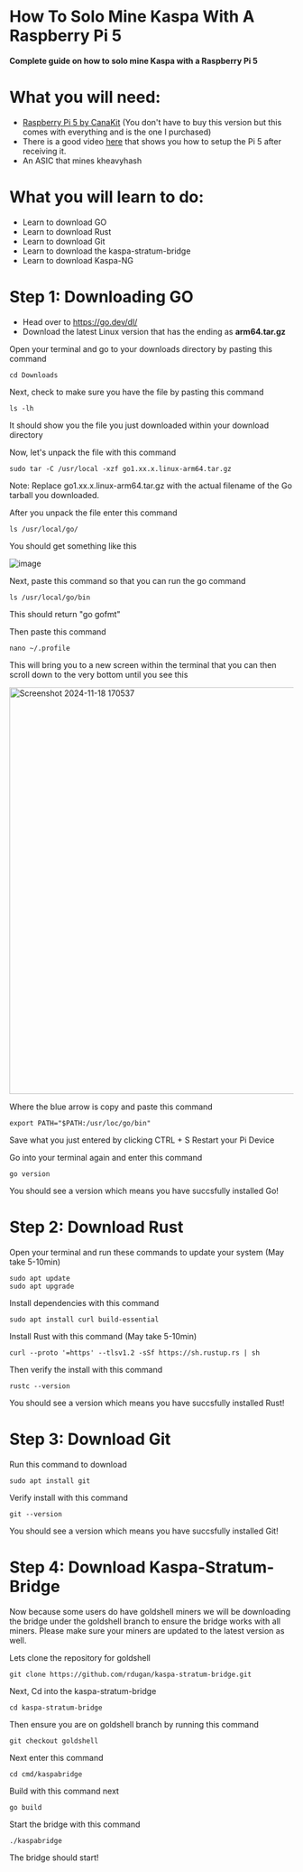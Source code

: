 # How To Solo Mine Kaspa With A Raspberry Pi 5
**Complete guide on how to solo mine Kaspa with a Raspberry Pi 5**

# **What you will need:**

+ [Raspberry Pi 5 by CanaKit](https://www.amazon.com/CanaKit-Raspberry-Starter-Kit-PRO/dp/B0CRSNCJ6Y/ref=sr_1_2_sspa?crid=3TUDNJIT2R4ZD&dib=eyJ2IjoiMSJ9.u2oDKCJT68HpfRt_WkmjCl6bbz7mK8GylxKu8hDxrb-VmtApJLOyzMvH_9RPRzAL6nM9CnYkiIndRS_qTHXAgd4CCU0-hDEMNZpItia7fmBJXqW9EM_fKKk-BZVpCj1N07xCw74D64M4_ZpVhVGCaclJarJUitQ8mgA08gVZJeG2uEIsXUkaO4bBT3x71koCcKlRyjv5Ip3zjemQZe_Bsu4wL8zSH37FpMUzJ0oFtWA.aBOaY1QCZ_C-PIpZtS8yR1_Zh1tJINWE-1zXl6b1We4&dib_tag=se&keywords=raspberry%2Bpi%2B5%2B8gb&qid=1731960836&sprefix=ras%2Caps%2C155&sr=8-2-spons&sp_csd=d2lkZ2V0TmFtZT1zcF9hdGY&th=1)
 (You don't have to buy this version but this comes with everything and is the one I purchased)
+ There is a good video [here](https://www.youtube.com/watch?v=Wi_S7QkuN3M) that shows you how to setup the Pi 5 after receiving it.
+ An ASIC that mines kheavyhash

# **What you will learn to do:**
+ Learn to download GO
+ Learn to download Rust
+ Learn to download Git
+ Learn to download the kaspa-stratum-bridge
+ Learn to download Kaspa-NG


# Step 1: Downloading GO
+ Head over to https://go.dev/dl/
+ Download the latest Linux version that has the ending as **arm64.tar.gz**

Open your terminal and go to your downloads directory by pasting this command

```
cd Downloads
```

Next, check to make sure you have the file by pasting this command

```
ls -lh
```

It should show you the file you just downloaded within your download directory

Now, let's unpack the file with this command

```
sudo tar -C /usr/local -xzf go1.xx.x.linux-arm64.tar.gz
```
Note: Replace go1.xx.x.linux-arm64.tar.gz with the actual filename of the Go tarball you downloaded.

After you unpack the file enter this command
```
ls /usr/local/go/
```

You should get something like this 

![image](https://github.com/user-attachments/assets/8b821b32-2f11-465f-908b-bebc7f8192ee)

Next, paste this command so that you can run the go command
```
ls /usr/local/go/bin
```
This should return "go gofmt"

Then paste this command
```
nano ~/.profile
```

This will bring you to a new screen within the terminal that you can then scroll down to the very bottom until you see this

<img width="721" alt="Screenshot 2024-11-18 170537" src="https://github.com/user-attachments/assets/30e56cba-23e4-462c-acaa-7f100b0e6704">

Where the blue arrow is copy and paste this command
```
export PATH="$PATH:/usr/loc/go/bin"
```
Save what you just entered by clicking CTRL + S
Restart your Pi Device

Go into your terminal again and enter this command
```
go version
```
You should see a version which means you have succsfully installed Go!

# Step 2: Download Rust

Open your terminal and run these commands to update your system
 (May take 5-10min)
```
sudo apt update
sudo apt upgrade
```

Install dependencies with this command
```
sudo apt install curl build-essential
```
Install Rust with this command
  (May take 5-10min)
```
curl --proto '=https' --tlsv1.2 -sSf https://sh.rustup.rs | sh
```

Then verify the install with this command
```
rustc --version
```
You should see a version which means you have succsfully installed Rust!

# Step 3: Download Git

Run this command to download
```
sudo apt install git
```
Verify install with this command
```
git --version
```
You should see a version which means you have succsfully installed Git!

# Step 4: Download Kaspa-Stratum-Bridge
Now because some users do have goldshell miners we will be downloading the bridge under the goldshell branch to ensure the bridge works with all miners. Please make sure your miners are updated to the latest version as well.

Lets clone the repository for goldshell
```
git clone https://github.com/rdugan/kaspa-stratum-bridge.git
```
Next, Cd into the kaspa-stratum-bridge
```
cd kaspa-stratum-bridge
```

Then ensure you are on goldshell branch by running this command
```
git checkout goldshell
```
Next enter this command
```
cd cmd/kaspabridge
```

Build with this command next
```
go build
```

Start the bridge with this command
```
./kaspabridge
```
The bridge should start!

